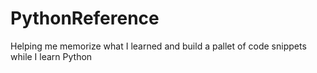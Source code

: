 # PythonReference
Helping me memorize what I learned and build a pallet of code snippets while I learn Python
